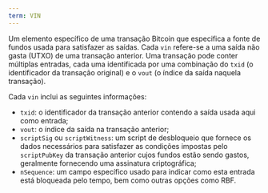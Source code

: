 ```yaml
---
term: VIN
---
```


Um elemento específico de uma transação Bitcoin que especifica a fonte de fundos usada para satisfazer as saídas. Cada `vin` refere-se a uma saída não gasta (UTXO) de uma transação anterior. Uma transação pode conter múltiplas entradas, cada uma identificada por uma combinação do `txid` (o identificador da transação original) e o `vout` (o índice da saída naquela transação).

Cada `vin` inclui as seguintes informações:
* `txid`: o identificador da transação anterior contendo a saída usada aqui como entrada;
* `vout`: o índice da saída na transação anterior;
* `scriptSig` ou `scriptWitness`: um script de desbloqueio que fornece os dados necessários para satisfazer as condições impostas pelo `scriptPubKey` da transação anterior cujos fundos estão sendo gastos, geralmente fornecendo uma assinatura criptográfica;
* `nSequence`: um campo específico usado para indicar como esta entrada está bloqueada pelo tempo, bem como outras opções como RBF.